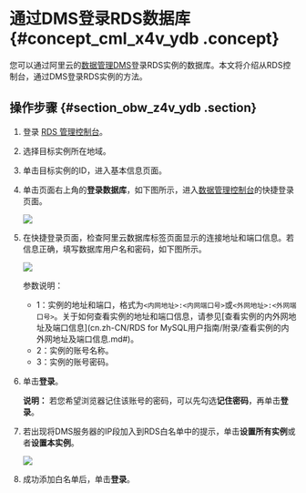 # 通过DMS登录RDS数据库 {#concept_cml_x4v_ydb .concept}

您可以通过阿里云的[数据管理DMS](https://help.aliyun.com/document_detail/47550.html)登录RDS实例的数据库。本文将介绍从RDS控制台，通过DMS登录RDS实例的方法。

## 操作步骤 {#section_obw_z4v_ydb .section}

1.  登录 [RDS 管理控制台](https://rds.console.aliyun.com/)。
2.  选择目标实例所在地域。
3.  单击目标实例的ID，进入基本信息页面。
4.  单击页面右上角的**登录数据库**，如下图所示，进入[数据管理控制台](https://dms.console.aliyun.com/?spm=5176.doc49015.2.5.1qi2e9&token=549cf345-ac05-455c-b3f9-75eadae023fe#/dms/login)的快捷登录页面。

    ![](http://static-aliyun-doc.oss-cn-hangzhou.aliyuncs.com/assets/img/8006/15445865024253_zh-CN.png)

5.  在快捷登录页面，检查阿里云数据库标签页面显示的连接地址和端口信息。若信息正确，填写数据库用户名和密码，如下图所示。

    ![](http://static-aliyun-doc.oss-cn-hangzhou.aliyuncs.com/assets/img/8006/15445865024254_zh-CN.png)

    参数说明：

    -   1：实例的地址和端口，格式为`<内网地址>:<内网端口号>`或`<外网地址>:<外网端口号>`。关于如何查看实例的地址和端口信息，请参见[查看实例的内外网地址及端口信息](cn.zh-CN/RDS for MySQL用户指南/附录/查看实例的内外网地址及端口信息.md#)。
    -   2：实例的账号名称。
    -   3：实例的账号密码。
6.  单击**登录**。

    **说明：** 若您希望浏览器记住该账号的密码，可以先勾选**记住密码**，再单击**登录**。

7.  若出现将DMS服务器的IP段加入到RDS白名单中的提示，单击**设置所有实例**或者**设置本实例**。

    ![](http://static-aliyun-doc.oss-cn-hangzhou.aliyuncs.com/assets/img/8006/15445865024255_zh-CN.png)

8.  成功添加白名单后，单击**登录**。

